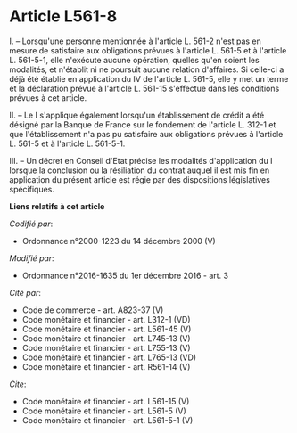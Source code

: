 # Article L561-8

I. – Lorsqu'une personne mentionnée à l'article L. 561-2 n'est pas en mesure de satisfaire aux obligations prévues à
l'article L. 561-5 et à l'article L. 561-5-1, elle n'exécute aucune opération, quelles qu'en soient les modalités, et
n'établit ni ne poursuit aucune relation d'affaires. Si celle-ci a déjà été établie en application du IV de l'article L.
561-5, elle y met un terme et la déclaration prévue à l'article L. 561-15 s'effectue dans les conditions prévues à cet
article. 

II. – Le I s'applique également lorsqu'un établissement de crédit a été désigné par la Banque de France sur le fondement de
l'article L. 312-1 et que l'établissement n'a pas pu satisfaire aux obligations prévues à l'article L. 561-5 et à l'article
L. 561-5-1. 

III. – Un décret en Conseil d'Etat précise les modalités d'application du I lorsque la conclusion ou la résiliation du
contrat auquel il est mis fin en application du présent article est régie par des dispositions législatives spécifiques.

**Liens relatifs à cet article**

_Codifié par_:

  - Ordonnance n°2000-1223 du 14 décembre 2000 (V)

_Modifié par_:

  - Ordonnance n°2016-1635 du 1er décembre 2016 - art. 3

_Cité par_:

  - Code de commerce - art. A823-37 (V)
  - Code monétaire et financier - art. L312-1 (VD)
  - Code monétaire et financier - art. L561-45 (V)
  - Code monétaire et financier - art. L745-13 (V)
  - Code monétaire et financier - art. L755-13 (V)
  - Code monétaire et financier - art. L765-13 (VD)
  - Code monétaire et financier - art. R561-14 (V)

_Cite_:

  - Code monétaire et financier - art. L561-15 (V)
  - Code monétaire et financier - art. L561-5 (V)
  - Code monétaire et financier - art. L561-5-1 (V)
